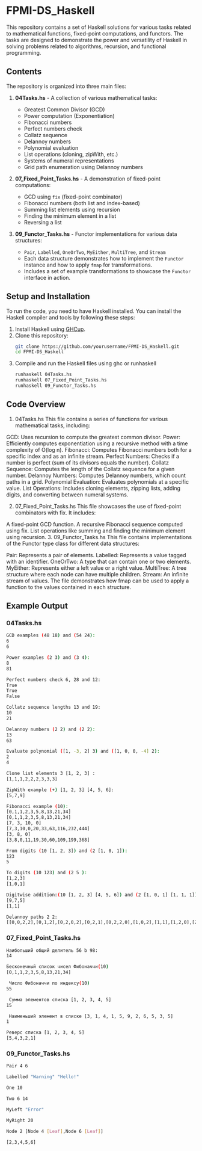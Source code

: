 # FPMI-DS_Haskell

This repository contains a set of Haskell solutions for various tasks related to mathematical functions, fixed-point computations, and functors. The tasks are designed to demonstrate the power and versatility of Haskell in solving problems related to algorithms, recursion, and functional programming.

## Contents

The repository is organized into three main files:

1. **04Tasks.hs** - A collection of various mathematical tasks:
   - Greatest Common Divisor (GCD)
   - Power computation (Exponentiation)
   - Fibonacci numbers
   - Perfect numbers check
   - Collatz sequence
   - Delannoy numbers
   - Polynomial evaluation
   - List operations (cloning, zipWith, etc.)
   - Systems of numeral representations
   - Grid path enumeration using Delannoy numbers

2. **07_Fixed_Point_Tasks.hs** - A demonstration of fixed-point computations:
   - GCD using `fix` (fixed-point combinator)
   - Fibonacci numbers (both list and index-based)
   - Summing list elements using recursion
   - Finding the minimum element in a list
   - Reversing a list

3. **09_Functor_Tasks.hs** - Functor implementations for various data structures:
   - `Pair`, `Labelled`, `OneOrTwo`, `MyEither`, `MultiTree`, and `Stream`
   - Each data structure demonstrates how to implement the `Functor` instance and how to apply `fmap` for transformations.
   - Includes a set of example transformations to showcase the `Functor` interface in action.

## Setup and Installation

To run the code, you need to have Haskell installed. You can install the Haskell compiler and tools by following these steps:

1. Install Haskell using [GHCup](https://www.haskell.org/downloads/).
2. Clone this repository:
   ```bash
   git clone https://github.com/yourusername/FPMI-DS_Haskell.git
   cd FPMI-DS_Haskell
   ```
3. Compile and run the Haskell files using ghc or runhaskell
   ```bash
   runhaskell 04Tasks.hs
   runhaskell 07_Fixed_Point_Tasks.hs
   runhaskell 09_Functor_Tasks.hs
   ```

## Code Overview
1. 04Tasks.hs
This file contains a series of functions for various mathematical tasks, including:

GCD: Uses recursion to compute the greatest common divisor.
Power: Efficiently computes exponentiation using a recursive method with a time complexity of O(log n).
Fibonacci: Computes Fibonacci numbers both for a specific index and as an infinite stream.
Perfect Numbers: Checks if a number is perfect (sum of its divisors equals the number).
Collatz Sequence: Computes the length of the Collatz sequence for a given number.
Delannoy Numbers: Computes Delannoy numbers, which count paths in a grid.
Polynomial Evaluation: Evaluates polynomials at a specific value.
List Operations: Includes cloning elements, zipping lists, adding digits, and converting between numeral systems.

2. 07_Fixed_Point_Tasks.hs
This file showcases the use of fixed-point combinators with fix. It includes:

A fixed-point GCD function.
A recursive Fibonacci sequence computed using fix.
List operations like summing and finding the minimum element using recursion.
3. 09_Functor_Tasks.hs
This file contains implementations of the Functor type class for different data structures:

Pair: Represents a pair of elements.
Labelled: Represents a value tagged with an identifier.
OneOrTwo: A type that can contain one or two elements.
MyEither: Represents either a left value or a right value.
MultiTree: A tree structure where each node can have multiple children.
Stream: An infinite stream of values.
The file demonstrates how fmap can be used to apply a function to the values contained in each structure.

## Example Output
### 04Tasks.hs
```bash
GCD examples (48 18) and (54 24):
6
6

Power examples (2 3) and (3 4):
8
81

Perfect numbers check 6, 28 and 12:
True
True
False

Collatz sequence lengths 13 and 19:
10
21

Delannoy numbers (2 2) and (2 2): 
13
63

Evaluate polynomial ([1, -3, 2] 3) and ([1, 0, 0, -4] 2):
2
4

Clone list elements 3 [1, 2, 3] :
[1,1,1,2,2,2,3,3,3]

ZipWith example (+) [1, 2, 3] [4, 5, 6]:
[5,7,9]

Fibonacci example (10):
[0,1,1,2,3,5,8,13,21,34]
[0,1,1,2,3,5,8,13,21,34]
[7, 3, 10, 0]
[7,3,10,0,20,33,63,116,232,444]
[3, 8, 0]
[3,8,0,11,19,30,60,109,199,368]

From digits (10 [1, 2, 3]) and (2 [1, 0, 1]):
123
5

To digits (10 123) and (2 5 ):
[1,2,3]
[1,0,1]

Digitwise addition:(10 [1, 2, 3] [4, 5, 6]) and (2 [1, 0, 1] [1, 1, 1])
[9,7,5]
[1,1]

Delannoy paths 2 2:
[[0,0,2,2],[0,1,2],[0,2,0,2],[0,2,1],[0,2,2,0],[1,0,2],[1,1],[1,2,0],[2,0,0,2],[2,0,1],[2,0,2,0],[2,1,0],[2,2,0,0]]
```

### 07_Fixed_Point_Tasks.hs
```bash
Наибольший общий делитель 56 b 98:
14

Бесконечный список чисел Фибоначчи(10)
[0,1,1,2,3,5,8,13,21,34]

 Число Фибоначчи по индексу(10)
55

 Сумма элементов списка [1, 2, 3, 4, 5]
15

 Наименьший элемент в списке [3, 1, 4, 1, 5, 9, 2, 6, 5, 3, 5]
1

Реверс списка [1, 2, 3, 4, 5]
[5,4,3,2,1]

```

### 09_Functor_Tasks.hs
```bash
Pair 4 6

Labelled "Warning" "Hello!"

One 10

Two 6 14

MyLeft "Error"

MyRight 20

Node 2 [Node 4 [Leaf],Node 6 [Leaf]]

[2,3,4,5,6]
```




